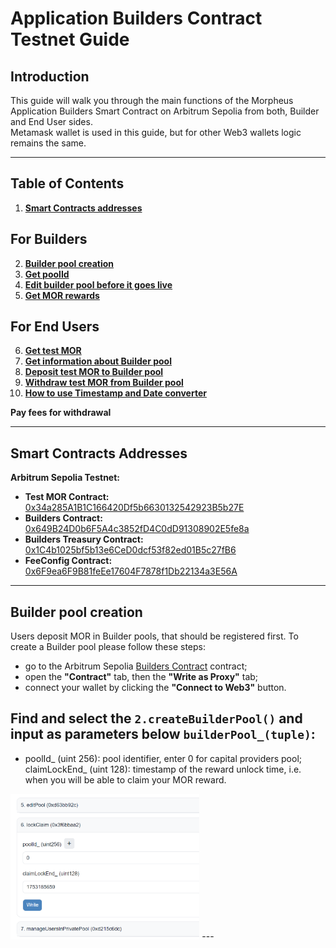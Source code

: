 # Application Builders Contract Testnet Guide

## Introduction
This guide will walk you through the main functions of the Morpheus Application Builders Smart Contract on Arbitrum Sepolia from both, Builder and End User sides.  
Metamask wallet is used in this guide, but for other Web3 wallets logic remains the same.

---

## Table of Contents
1) [**Smart Contracts addresses**](#smart-contracts-addresses)
## For Builders
2) [**Builder pool creation**](#mint-mock-steth)
3) [**Get poolId**](#add-mock-steth-to-metamask-optional)
4) [**Edit builder pool before it goes live**](#stake-rewards-for-new-capital-deposit)
5) [**Get MOR rewards**](#stake-rewards-for-existing-capital-deposit)
## For End Users
6) [**Get test MOR**](#check-power-factor-multiplier)
7) [**Get information about Builder pool**](#check-mor-rewards-stake-time)
8) [**Deposit test MOR to Builder pool**](#check-mor-rewards-stake-time)
9) [**Withdraw test MOR from Builder pool**](#additional-guide-links)
10) [**How to use Timestamp and Date converter**](#additional-guide-links)

**Pay fees for withdrawal**

---

## Smart Contracts Addresses 
**Arbitrum Sepolia Testnet:**
- **Test MOR Contract:** [0x34a285A1B1C166420Df5b6630132542923B5b27E](https://sepolia.arbiscan.io/token/0x34a285A1B1C166420Df5b6630132542923B5b27E)
- **Builders Contract:** [0x649B24D0b6F5A4c3852fD4C0dD91308902E5fe8a](https://sepolia.arbiscan.io/address/0x649b24d0b6f5a4c3852fd4c0dd91308902e5fe8a)
- **Builders Treasury Contract:** [0x1C4b1025bf5b13e6CeD0dcf53f82ed01B5c27fB6](https://sepolia.arbiscan.io/address/0x1C4b1025bf5b13e6CeD0dcf53f82ed01B5c27fB6)
- **FeeConfig Contract:** [0x6F9ea6F9B81feEe17604F7878f1Db22134a3E56A](https://sepolia.arbiscan.io/address/0x6F9ea6F9B81feEe17604F7878f1Db22134a3E56A)

---

## Builder pool creation
Users deposit MOR in Builder pools, that should be registered first.
To create a Builder pool please follow these steps:

- go to the Arbitrum Sepolia [Builders Contract](https://sepolia.arbiscan.io/address/0x649b24d0b6f5a4c3852fd4c0dd91308902e5fe8a#writeProxyContract) contract;
- open the **"Contract"** tab, then the **"Write as Proxy"** tab;
- connect your wallet by clicking the **"Connect to Web3"** button.

Find and select the `2.createBuilderPool()` and input as parameters below `builderPool_(tuple)`:
- 
- poolId_ (uint 256): pool identifier, enter 0 for capital providers pool;
claimLockEnd_ (uint 128): timestamp of the reward unlock time, i.e. when you will be able to claim your MOR reward.

<img src="/Graphics/Docs%20Graphics/English/MOR%20Rewards%20Staking%20Guides/Testnet/capital%20lockclaim.png" width=60% height=60%> 
---

